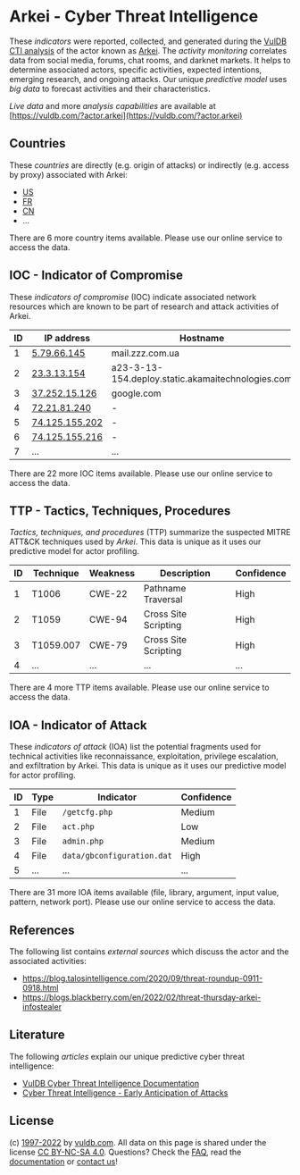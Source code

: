 # Arkei - Cyber Threat Intelligence

These _indicators_ were reported, collected, and generated during the [VulDB CTI analysis](https://vuldb.com/?kb.cti) of the actor known as [Arkei](https://vuldb.com/?actor.arkei). The _activity monitoring_ correlates data from social media, forums, chat rooms, and darknet markets. It helps to determine associated actors, specific activities, expected intentions, emerging research, and ongoing attacks. Our unique _predictive model_ uses _big data_ to forecast activities and their characteristics.

_Live data_ and more _analysis capabilities_ are available at [https://vuldb.com/?actor.arkei](https://vuldb.com/?actor.arkei)

## Countries

These _countries_ are directly (e.g. origin of attacks) or indirectly (e.g. access by proxy) associated with Arkei:

* [US](https://vuldb.com/?country.us)
* [FR](https://vuldb.com/?country.fr)
* [CN](https://vuldb.com/?country.cn)
* ...

There are 6 more country items available. Please use our online service to access the data.

## IOC - Indicator of Compromise

These _indicators of compromise_ (IOC) indicate associated network resources which are known to be part of research and attack activities of Arkei.

ID | IP address | Hostname | Campaign | Confidence
-- | ---------- | -------- | -------- | ----------
1 | [5.79.66.145](https://vuldb.com/?ip.5.79.66.145) | mail.zzz.com.ua | - | High
2 | [23.3.13.154](https://vuldb.com/?ip.23.3.13.154) | a23-3-13-154.deploy.static.akamaitechnologies.com | - | High
3 | [37.252.15.126](https://vuldb.com/?ip.37.252.15.126) | google.com | - | High
4 | [72.21.81.240](https://vuldb.com/?ip.72.21.81.240) | - | - | High
5 | [74.125.155.202](https://vuldb.com/?ip.74.125.155.202) | - | - | High
6 | [74.125.155.216](https://vuldb.com/?ip.74.125.155.216) | - | - | High
7 | ... | ... | ... | ...

There are 22 more IOC items available. Please use our online service to access the data.

## TTP - Tactics, Techniques, Procedures

_Tactics, techniques, and procedures_ (TTP) summarize the suspected MITRE ATT&CK techniques used by _Arkei_. This data is unique as it uses our predictive model for actor profiling.

ID | Technique | Weakness | Description | Confidence
-- | --------- | -------- | ----------- | ----------
1 | T1006 | CWE-22 | Pathname Traversal | High
2 | T1059 | CWE-94 | Cross Site Scripting | High
3 | T1059.007 | CWE-79 | Cross Site Scripting | High
4 | ... | ... | ... | ...

There are 4 more TTP items available. Please use our online service to access the data.

## IOA - Indicator of Attack

These _indicators of attack_ (IOA) list the potential fragments used for technical activities like reconnaissance, exploitation, privilege escalation, and exfiltration by Arkei. This data is unique as it uses our predictive model for actor profiling.

ID | Type | Indicator | Confidence
-- | ---- | --------- | ----------
1 | File | `/getcfg.php` | Medium
2 | File | `act.php` | Low
3 | File | `admin.php` | Medium
4 | File | `data/gbconfiguration.dat` | High
5 | ... | ... | ...

There are 31 more IOA items available (file, library, argument, input value, pattern, network port). Please use our online service to access the data.

## References

The following list contains _external sources_ which discuss the actor and the associated activities:

* https://blog.talosintelligence.com/2020/09/threat-roundup-0911-0918.html
* https://blogs.blackberry.com/en/2022/02/threat-thursday-arkei-infostealer

## Literature

The following _articles_ explain our unique predictive cyber threat intelligence:

* [VulDB Cyber Threat Intelligence Documentation](https://vuldb.com/?kb.cti)
* [Cyber Threat Intelligence - Early Anticipation of Attacks](https://www.scip.ch/en/?labs.20201022)

## License

(c) [1997-2022](https://vuldb.com/?kb.changelog) by [vuldb.com](https://vuldb.com/?kb.about). All data on this page is shared under the license [CC BY-NC-SA 4.0](https://creativecommons.org/licenses/by-nc-sa/4.0/). Questions? Check the [FAQ](https://vuldb.com/?kb.faq), read the [documentation](https://vuldb.com/?kb) or [contact us](https://vuldb.com/?contact)!
